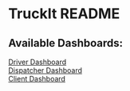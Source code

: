 # TruckIt README

<h2>Available Dashboards:</h2>
<a href="dashboards/driverDashboard.html">Driver Dashboard</a><br/>
<a href="dashboards/dispatcherDashboard.html">Dispatcher Dashboard</a><br/>
<a href="dashboards/clientDashboard.html">Client Dashboard</a>
